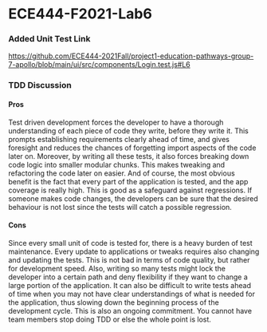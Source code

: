 # ECE444-F2021-Lab6

### Added Unit Test Link
https://github.com/ECE444-2021Fall/project1-education-pathways-group-7-apollo/blob/main/ui/src/components/Login.test.js#L6

### TDD Discussion
#### Pros
Test driven development forces the developer to have a thorough understanding of each piece of code they write, before they write it. This prompts establishing requirements clearly ahead of time, and gives foresight and reduces the chances of forgetting import aspects of the code later on. Moreover, by writing all these tests, it also forces breaking down code logic into smaller modular chunks. This makes tweaking and refactoring the code later on easier. And of course, the most obvious benefit is the fact that every part of the application is tested, and the app coverage is really high. This is good as a safeguard against regressions. If someone makes code changes, the developers can be sure that the desired behaviour is not lost since the tests will catch a possible regression. 

#### Cons
Since every small unit of code is tested for, there is a heavy burden of test maintenance. Every update to applications or tweaks requires also changing and updating the tests. This is not bad in terms of code quality, but rather for development speed. Also, writing so many tests might lock the developer into a certain path and deny flexibility if they want to change a large portion of the application. It can also be difficult to write tests ahead of time when you may not have clear understandings of what is needed for the application, thus slowing down the beginning process of the development cycle. This is also an ongoing commitment. You cannot have team members stop doing TDD or else the whole point is lost. 
